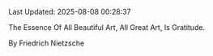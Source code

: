 Last Updated: 2025-08-08 00:28:37

The Essence Of All Beautiful Art, All Great Art, Is Gratitude.

By Friedrich Nietzsche